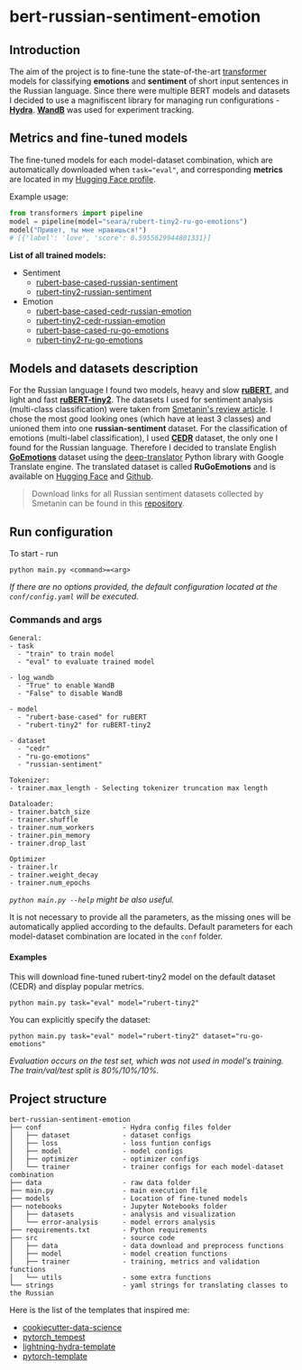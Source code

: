 # bert-russian-sentiment-emotion

## Introduction

The aim of the project is to fine-tune the state-of-the-art [transformer](https://arxiv.org/abs/1706.03762) models for classifying **emotions** and **sentiment** of short input sentences in the Russian language. Since there were multiple BERT models and datasets I decided to use a magnifiscent library for managing run configurations - **[Hydra](https://hydra.cc)**. **[WandB](https://wandb.ai)** was used for experiment tracking.

## Metrics and fine-tuned models

The fine-tuned models for each model-dataset combination, which are automatically downloaded when `task="eval"`, and corresponding **metrics** are located in my [Hugging Face profile](https://huggingface.co/seara).

Example usage:

```python
from transformers import pipeline
model = pipeline(model="seara/rubert-tiny2-ru-go-emotions")
model("Привет, ты мне нравишься!")
# [{'label': 'love', 'score': 0.5955629944801331}]
```

**List of all trained models:**

- Sentiment
  - [rubert-base-cased-russian-sentiment](https://huggingface.co/seara/rubert-base-cased-russian-sentiment)
  - [rubert-tiny2-russian-sentiment](https://huggingface.co/seara/rubert-tiny2-russian-sentiment)
- Emotion
  - [rubert-base-cased-cedr-russian-emotion](https://huggingface.co/seara/rubert-base-cased-cedr-russian-emotion)
  - [rubert-tiny2-cedr-russian-emotion](https://huggingface.co/seara/rubert-tiny2-cedr-russian-emotion)
  - [rubert-base-cased-ru-go-emotions](https://huggingface.co/seara/rubert-base-cased-ru-go-emotions)
  - [rubert-tiny2-ru-go-emotions](https://huggingface.co/seara/rubert-tiny2-ru-go-emotions)

## Models and datasets description

For the Russian language I found two models, heavy and slow **[ruBERT](https://huggingface.co/DeepPavlov/rubert-base-cased)**, and light and fast **[ruBERT-tiny2](https://huggingface.co/cointegrated/rubert-tiny2)**. The datasets I used for sentiment analysis (multi-class classification) were taken from [Smetanin's review article](https://github.com/sismetanin/sentiment-analysis-in-russian). I chose the most good looking ones (which have at least 3 classes) and unioned them into one **russian-sentiment** dataset. For the classification of emotions (multi-label classification), I used **[CEDR](https://huggingface.co/datasets/cedr)** dataset, the only one I found for the Russian language. Therefore I decided to translate English **[GoEmotions](https://huggingface.co/datasets/go_emotions)** dataset using the [deep-translator](https://github.com/nidhaloff/deep-translator) Python library with Google Translate engine. The translated dataset is called **RuGoEmotions** and is available on [Hugging Face](https://huggingface.co/datasets/seara/ru_go_emotions) and [Github](https://github.com/searayeah/ru-goemotions).

> Download links for all Russian sentiment datasets collected by Smetanin can be found in this [repository](https://github.com/searayeah/russian-sentiment-emotion-datasets).

## Run configuration

To start - run

```shell
python main.py <command>=<arg>
```

_If there are no options provided, the default configuration located at the `conf/config.yaml` will be executed._

### Commands and args

```
General:
- task
  - "train" to train model
  - "eval" to evaluate trained model

- log_wandb
  - "True" to enable WandB
  - "False" to disable WandB

- model
  - "rubert-base-cased" for ruBERT
  - "rubert-tiny2" for ruBERT-tiny2

- dataset
  - "cedr"
  - "ru-go-emotions"
  - "russian-sentiment"

Tokenizer:
- trainer.max_length - Selecting tokenizer truncation max length

Dataloader:
- trainer.batch_size
- trainer.shuffle
- trainer.num_workers
- trainer.pin_memory
- trainer.drop_last

Optimizer
- trainer.lr
- trainer.weight_decay
- trainer.num_epochs
```

_`python main.py --help` might be also useful._

It is not necessary to provide all the parameters, as the missing ones will be automatically applied according to the defaults. Default parameters for each model-dataset combination are located in the `conf` folder.

#### Examples

This will download fine-tuned rubert-tiny2 model on the default dataset (CEDR) and display popular metrics.

```shell
python main.py task="eval" model="rubert-tiny2"
```

You can explicitly specify the dataset:

```shell
python main.py task="eval" model="rubert-tiny2" dataset="ru-go-emotions"
```

_Evaluation occurs on the test set, which was not used in model's training. The train/val/test split is 80%/10%/10%._

## Project structure

```
bert-russian-sentiment-emotion
├── conf                    - Hydra config files folder
│   ├── dataset             - dataset configs
│   ├── loss                - loss funtion configs
│   ├── model               - model configs
│   ├── optimizer           - optimizer configs
│   └── trainer             - trainer configs for each model-dataset combination
├── data                    - raw data folder
├── main.py                 - main execution file
├── models                  - Location of fine-tuned models
├── notebooks               - Jupyter Notebooks folder
│   ├── datasets            - analysis and visualization
│   └── error-analysis      - model errors analysis
├── requirements.txt        - Python requirements
├── src                     - source code
│   ├── data                - data download and preprocess functions
│   ├── model               - model creation functions
│   ├── trainer             - training, metrics and validation functions
│   └── utils               - some extra functions
└── strings                 - yaml strings for translating classes to the Russian
```

Here is the list of the templates that inspired me:

- [cookiecutter-data-science](https://drivendata.github.io/cookiecutter-data-science/)
- [pytorch_tempest](https://github.com/Erlemar/pytorch_tempest/)
- [lightning-hydra-template](https://github.com/ashleve/lightning-hydra-template)
- [pytorch-template](https://github.com/victoresque/pytorch-template)
